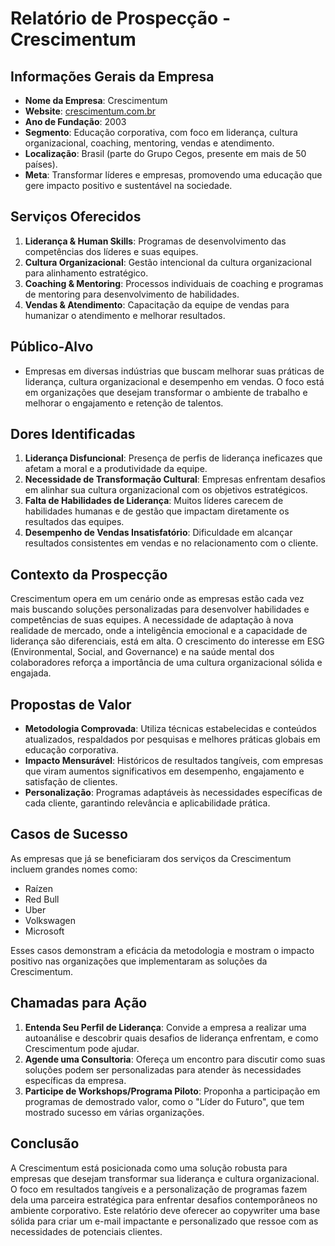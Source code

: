 # Relatório de Prospecção - Crescimentum

## Informações Gerais da Empresa
- **Nome da Empresa**: Crescimentum
- **Website**: [crescimentum.com.br](http://www.crescimentum.com.br)
- **Ano de Fundação**: 2003
- **Segmento**: Educação corporativa, com foco em liderança, cultura organizacional, coaching, mentoring, vendas e atendimento.
- **Localização**: Brasil (parte do Grupo Cegos, presente em mais de 50 países).
- **Meta**: Transformar líderes e empresas, promovendo uma educação que gere impacto positivo e sustentável na sociedade.

## Serviços Oferecidos
1. **Liderança & Human Skills**: Programas de desenvolvimento das competências dos líderes e suas equipes.
2. **Cultura Organizacional**: Gestão intencional da cultura organizacional para alinhamento estratégico.
3. **Coaching & Mentoring**: Processos individuais de coaching e programas de mentoring para desenvolvimento de habilidades.
4. **Vendas & Atendimento**: Capacitação da equipe de vendas para humanizar o atendimento e melhorar resultados.

## Público-Alvo
- Empresas em diversas indústrias que buscam melhorar suas práticas de liderança, cultura organizacional e desempenho em vendas. O foco está em organizações que desejam transformar o ambiente de trabalho e melhorar o engajamento e retenção de talentos.

## Dores Identificadas
1. **Liderança Disfuncional**: Presença de perfis de liderança ineficazes que afetam a moral e a produtividade da equipe.
2. **Necessidade de Transformação Cultural**: Empresas enfrentam desafios em alinhar sua cultura organizacional com os objetivos estratégicos.
3. **Falta de Habilidades de Liderança**: Muitos líderes carecem de habilidades humanas e de gestão que impactam diretamente os resultados das equipes.
4. **Desempenho de Vendas Insatisfatório**: Dificuldade em alcançar resultados consistentes em vendas e no relacionamento com o cliente.

## Contexto da Prospecção
Crescimentum opera em um cenário onde as empresas estão cada vez mais buscando soluções personalizadas para desenvolver habilidades e competências de suas equipes. A necessidade de adaptação à nova realidade de mercado, onde a inteligência emocional e a capacidade de liderança são diferenciais, está em alta. O crescimento do interesse em ESG (Environmental, Social, and Governance) e na saúde mental dos colaboradores reforça a importância de uma cultura organizacional sólida e engajada.

## Propostas de Valor
- **Metodologia Comprovada**: Utiliza técnicas estabelecidas e conteúdos atualizados, respaldados por pesquisas e melhores práticas globais em educação corporativa.
- **Impacto Mensurável**: Históricos de resultados tangíveis, com empresas que viram aumentos significativos em desempenho, engajamento e satisfação de clientes.
- **Personalização**: Programas adaptáveis às necessidades específicas de cada cliente, garantindo relevância e aplicabilidade prática.

## Casos de Sucesso
As empresas que já se beneficiaram dos serviços da Crescimentum incluem grandes nomes como:
- Raízen
- Red Bull
- Uber
- Volkswagen
- Microsoft

Esses casos demonstram a eficácia da metodologia e mostram o impacto positivo nas organizações que implementaram as soluções da Crescimentum.

## Chamadas para Ação
1. **Entenda Seu Perfil de Liderança**: Convide a empresa a realizar uma autoanálise e descobrir quais desafios de liderança enfrentam, e como Crescimentum pode ajudar.
2. **Agende uma Consultoria**: Ofereça um encontro para discutir como suas soluções podem ser personalizadas para atender às necessidades específicas da empresa.
3. **Participe de Workshops/Programa Piloto**: Proponha a participação em programas de demostrado valor, como o "Líder do Futuro", que tem mostrado sucesso em várias organizações.

## Conclusão
A Crescimentum está posicionada como uma solução robusta para empresas que desejam transformar sua liderança e cultura organizacional. O foco em resultados tangíveis e a personalização de programas fazem dela uma parceira estratégica para enfrentar desafios contemporâneos no ambiente corporativo. Este relatório deve oferecer ao copywriter uma base sólida para criar um e-mail impactante e personalizado que ressoe com as necessidades de potenciais clientes.